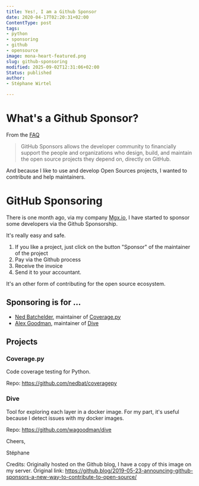 ```yaml
---
title: Yes!, I am a Github Sponsor
date: 2020-04-17T02:20:31+02:00
ContentType: post
tags:
- python
- sponsoring
- github
- opensource
image: mona-heart-featured.png
slug: github-sponsoring
modified: 2025-09-02T12:31:06+02:00
Status: published
author:
- Stéphane Wirtel

---
```


# What's a Github Sponsor?

From the [FAQ](https://help.github.com/en/github/supporting-the-open-source-community-with-github-sponsors/about-github-sponsors)

> GitHub Sponsors allows the developer community to financially support the people 
> and organizations who design, build, and maintain the open source projects 
> they depend on, directly on GitHub.

And because I like to use and develop Open Sources projects, I wanted to contribute and help maintainers.

# GitHub Sponsoring
There is one month ago, via my company [Mgx.io](https://mgx.io), I have started to sponsor some developers via the Github Sponsorship.

It's really easy and safe.

1. If you like a project, just click on the button "Sponsor" of the maintainer of the project
2. Pay via the Github process
3. Receive the invoice
4. Send it to your accountant.

It's an other form of contributing for the open source ecosystem.

## Sponsoring is for ...

* [Ned Batchelder](https://github.com/nedbat), maintainer of [Coverage.py](https://github.com/nedbat/coveragepy)
* [Alex Goodman](https://github.com/wagoodman), maintainer of [Dive](https://github.com/wagoodman/dive)

## Projects

### Coverage.py

Code coverage testing for Python.

Repo: https://github.com/nedbat/coveragepy

### Dive

Tool for exploring each layer in a docker image. For my part, it's useful because I detect issues with my docker images.

Repo: https://github.com/wagoodman/dive


Cheers,

Stéphane


Credits: Originally hosted on the Github blog, I have a copy of this image on my server. Original link: https://github.blog/2019-05-23-announcing-github-sponsors-a-new-way-to-contribute-to-open-source/